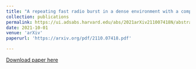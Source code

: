 ```yaml
---
title: "A repeating fast radio burst in a dense environment with a compact persistent radio source"
collection: publications
permalink: https://ui.adsabs.harvard.edu/abs/2021arXiv211007418N/abstract
date: 2021-10-01
venue: 'arXiv'
paperurl: 'https://arxiv.org/pdf/2110.07418.pdf'

---
```


[Download paper here](https://arxiv.org/pdf/2110.07418.pdf)
